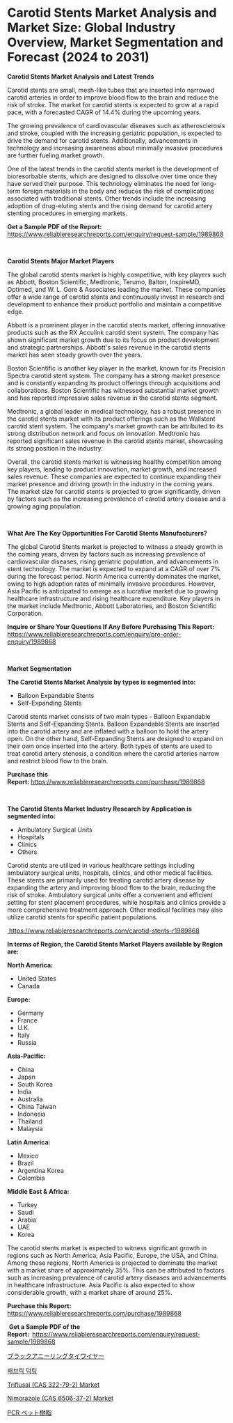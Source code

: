 <p><h1>Carotid Stents Market Analysis and Market Size: Global Industry Overview, Market Segmentation and Forecast (2024 to 2031)</h1></p><p><strong>Carotid Stents Market Analysis and Latest Trends</strong></p>
<p><p>Carotid stents are small, mesh-like tubes that are inserted into narrowed carotid arteries in order to improve blood flow to the brain and reduce the risk of stroke. The market for carotid stents is expected to grow at a rapid pace, with a forecasted CAGR of 14.4% during the upcoming years. </p><p>The growing prevalence of cardiovascular diseases such as atherosclerosis and stroke, coupled with the increasing geriatric population, is expected to drive the demand for carotid stents. Additionally, advancements in technology and increasing awareness about minimally invasive procedures are further fueling market growth.</p><p>One of the latest trends in the carotid stents market is the development of bioresorbable stents, which are designed to dissolve over time once they have served their purpose. This technology eliminates the need for long-term foreign materials in the body and reduces the risk of complications associated with traditional stents. Other trends include the increasing adoption of drug-eluting stents and the rising demand for carotid artery stenting procedures in emerging markets.</p></p>
<p><strong>Get a Sample PDF of the Report:&nbsp;</strong> <a href="https://www.reliableresearchreports.com/enquiry/request-sample/1989868">https://www.reliableresearchreports.com/enquiry/request-sample/1989868</a></p>
<p>&nbsp;</p>
<p><strong>Carotid Stents Major Market Players</strong></p>
<p><p>The global carotid stents market is highly competitive, with key players such as Abbott, Boston Scientific, Medtronic, Terumo, Balton, InspireMD, Optimed, and W. L. Gore & Associates leading the market. These companies offer a wide range of carotid stents and continuously invest in research and development to enhance their product portfolio and maintain a competitive edge.</p><p>Abbott is a prominent player in the carotid stents market, offering innovative products such as the RX Acculink carotid stent system. The company has shown significant market growth due to its focus on product development and strategic partnerships. Abbott's sales revenue in the carotid stents market has seen steady growth over the years.</p><p>Boston Scientific is another key player in the market, known for its Precision Spectra carotid stent system. The company has a strong market presence and is constantly expanding its product offerings through acquisitions and collaborations. Boston Scientific has witnessed substantial market growth and has reported impressive sales revenue in the carotid stents segment.</p><p>Medtronic, a global leader in medical technology, has a robust presence in the carotid stents market with its product offerings such as the Wallstent carotid stent system. The company's market growth can be attributed to its strong distribution network and focus on innovation. Medtronic has reported significant sales revenue in the carotid stents market, showcasing its strong position in the industry.</p><p>Overall, the carotid stents market is witnessing healthy competition among key players, leading to product innovation, market growth, and increased sales revenue. These companies are expected to continue expanding their market presence and driving growth in the industry in the coming years. The market size for carotid stents is projected to grow significantly, driven by factors such as the increasing prevalence of carotid artery disease and a growing aging population.</p></p>
<p>&nbsp;</p>
<p><strong>What Are The Key Opportunities For Carotid Stents Manufacturers?</strong></p>
<p><p>The global Carotid Stents market is projected to witness a steady growth in the coming years, driven by factors such as increasing prevalence of cardiovascular diseases, rising geriatric population, and advancements in stent technology. The market is expected to expand at a CAGR of over 7% during the forecast period. North America currently dominates the market, owing to high adoption rates of minimally invasive procedures. However, Asia Pacific is anticipated to emerge as a lucrative market due to growing healthcare infrastructure and rising healthcare expenditure. Key players in the market include Medtronic, Abbott Laboratories, and Boston Scientific Corporation.</p></p>
<p><strong>Inquire or Share Your Questions If Any Before Purchasing This Report:</strong> <a href="https://www.reliableresearchreports.com/enquiry/pre-order-enquiry/1989868">https://www.reliableresearchreports.com/enquiry/pre-order-enquiry/1989868</a></p>
<p>&nbsp;</p>
<p><strong>Market Segmentation</strong></p>
<p><strong>The Carotid Stents Market Analysis by types is segmented into:</strong></p>
<p><ul><li>Balloon Expandable Stents</li><li>Self-Expanding Stents</li></ul></p>
<p><p>Carotid stents market consists of two main types - Balloon Expandable Stents and Self-Expanding Stents. Balloon Expandable Stents are inserted into the carotid artery and are inflated with a balloon to hold the artery open. On the other hand, Self-Expanding Stents are designed to expand on their own once inserted into the artery. Both types of stents are used to treat carotid artery stenosis, a condition where the carotid arteries narrow and restrict blood flow to the brain.</p></p>
<p><strong>Purchase this Report:&nbsp;</strong><a href="https://www.reliableresearchreports.com/purchase/1989868">https://www.reliableresearchreports.com/purchase/1989868</a></p>
<p>&nbsp;</p>
<p><strong>The Carotid Stents Market Industry Research by Application is segmented into:</strong></p>
<p><ul><li>Ambulatory Surgical Units</li><li>Hospitals</li><li>Clinics</li><li>Others</li></ul></p>
<p><p>Carotid stents are utilized in various healthcare settings including ambulatory surgical units, hospitals, clinics, and other medical facilities. These stents are primarily used for treating carotid artery disease by expanding the artery and improving blood flow to the brain, reducing the risk of stroke. Ambulatory surgical units offer a convenient and efficient setting for stent placement procedures, while hospitals and clinics provide a more comprehensive treatment approach. Other medical facilities may also utilize carotid stents for specific patient populations.</p></p>
<p><a href="https://www.reliableresearchreports.com/carotid-stents-r1989868">&nbsp;https://www.reliableresearchreports.com/carotid-stents-r1989868</a></p>
<p><strong>In terms of Region, the Carotid Stents Market Players available by Region are:</strong></p>
<p>
    <p> <strong> North America: </strong>
        <ul>
            <li>United States</li>
            <li>Canada</li>
        </ul>
        </p> 
    <p> <strong> Europe: </strong>
        <ul>
            <li>Germany</li>
            <li>France</li>
            <li>U.K.</li>
            <li>Italy</li>
            <li>Russia</li>
        </ul>
        </p> 
    <p> <strong> Asia-Pacific: </strong>
        <ul>
            <li>China</li>
            <li>Japan</li>
            <li>South Korea</li>
            <li>India</li>
            <li>Australia</li>
            <li>China Taiwan</li>
            <li>Indonesia</li>
            <li>Thailand</li>
            <li>Malaysia</li>
        </ul>
        </p> 
    <p> <strong> Latin America: </strong>
        <ul>
            <li>Mexico</li>
            <li>Brazil</li>
            <li>Argentina Korea</li>
            <li>Colombia</li>
        </ul>
        </p> 
    <p> <strong> Middle East & Africa: </strong>
        <ul>
            <li>Turkey</li>
            <li>Saudi</li>
            <li>Arabia</li>
            <li>UAE</li>
            <li>Korea</li>
        </ul>
    </p>
    </p>
<p><p>The carotid stents market is expected to witness significant growth in regions such as North America, Asia Pacific, Europe, the USA, and China. Among these regions, North America is projected to dominate the market with a market share of approximately 35%. This can be attributed to factors such as increasing prevalence of carotid artery diseases and advancements in healthcare infrastructure. Asia Pacific is also expected to show considerable growth, with a market share of around 25%.</p></p>
<p><strong>Purchase this Report: </strong><a href="https://www.reliableresearchreports.com/purchase/1989868">https://www.reliableresearchreports.com/purchase/1989868</a></p>
<p>&nbsp;<strong>Get a Sample PDF of the Report:&nbsp;&nbsp;</strong><a href="https://www.reliableresearchreports.com/enquiry/request-sample/1989868">https://www.reliableresearchreports.com/enquiry/request-sample/1989868</a></p>
<p><strong></strong></p>
<p><p><a href="https://github.com/DeonBoer2023/Market-Research-Report-List-1/blob/main/550915650371.md">ブラックアニーリングタイワイヤー</a></p><p><a href="https://github.com/kein8762/Market-Research-Report-List-1/blob/main/691837145486.md">패브릭 덕팅</a></p><p><a href="https://issuu.com/reportprime-2/docs/triflusal-cas-322-79-2-market-size-2030.pptx">Triflusal (CAS 322-79-2) Market</a></p><p><a href="https://issuu.com/reportprime-2/docs/nimorazole-cas-6506-37-2-market-size-2030.pptx">Nimorazole (CAS 6506-37-2) Market</a></p><p><a href="https://github.com/dawson566/Market-Research-Report-List-1/blob/main/811191850370.md">PCR ペット樹脂</a></p></p>